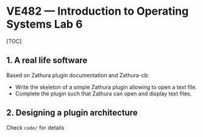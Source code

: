 # VE482 — Introduction to Operating Systems Lab 6

[TOC]

## 1. A real life software

Based on Zathura plugin documentation and Zathura-cb:

- Write the skeleton of a simple Zathura plugin allowing to open a text file. 
- Complete the plugin such that Zathura can open and display text files.

## 2. Designing a plugin architecture

Check `code/` for details

